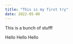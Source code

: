 ```yaml
---
title: "This is my first try"
date: 2022-05-06
---
```



This is a bunch of stufff

Hello 
Hello 
Hello
